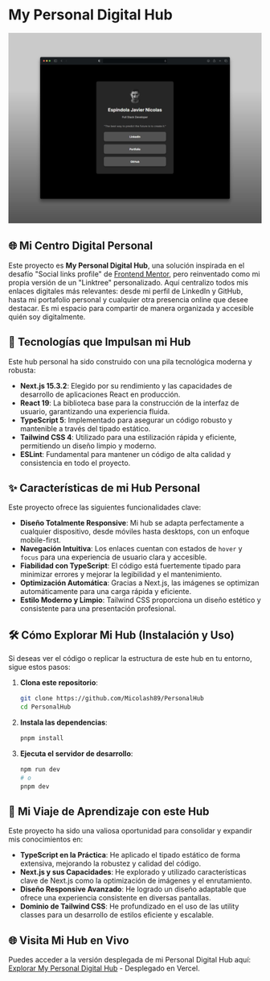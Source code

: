 # My Personal Digital Hub

![Personal Hub](./170shots_so.jpg)

## 🌐 Mi Centro Digital Personal

Este proyecto es **My Personal Digital Hub**, una solución inspirada en el desafío "Social links profile" de [Frontend Mentor](https://www.google.com/search?q=https://www.frontendment.io), pero reinventado como mi propia versión de un "Linktree" personalizado. Aquí centralizo todos mis enlaces digitales más relevantes: desde mi perfil de LinkedIn y GitHub, hasta mi portafolio personal y cualquier otra presencia online que desee destacar. Es mi espacio para compartir de manera organizada y accesible quién soy digitalmente.

## 🚀 Tecnologías que Impulsan mi Hub

Este hub personal ha sido construido con una pila tecnológica moderna y robusta:

  - **Next.js 15.3.2**: Elegido por su rendimiento y las capacidades de desarrollo de aplicaciones React en producción.
  - **React 19**: La biblioteca base para la construcción de la interfaz de usuario, garantizando una experiencia fluida.
  - **TypeScript 5**: Implementado para asegurar un código robusto y mantenible a través del tipado estático.
  - **Tailwind CSS 4**: Utilizado para una estilización rápida y eficiente, permitiendo un diseño limpio y moderno.
  - **ESLint**: Fundamental para mantener un código de alta calidad y consistencia en todo el proyecto.

## ✨ Características de mi Hub Personal

Este proyecto ofrece las siguientes funcionalidades clave:

  - **Diseño Totalmente Responsive**: Mi hub se adapta perfectamente a cualquier dispositivo, desde móviles hasta desktops, con un enfoque mobile-first.
  - **Navegación Intuitiva**: Los enlaces cuentan con estados de `hover` y `focus` para una experiencia de usuario clara y accesible.
  - **Fiabilidad con TypeScript**: El código está fuertemente tipado para minimizar errores y mejorar la legibilidad y el mantenimiento.
  - **Optimización Automática**: Gracias a Next.js, las imágenes se optimizan automáticamente para una carga rápida y eficiente.
  - **Estilo Moderno y Limpio**: Tailwind CSS proporciona un diseño estético y consistente para una presentación profesional.

## 🛠️ Cómo Explorar Mi Hub (Instalación y Uso)

Si deseas ver el código o replicar la estructura de este hub en tu entorno, sigue estos pasos:

1.  **Clona este repositorio**:
    ```bash
    git clone https://github.com/Micolash89/PersonalHub
    cd PersonalHub
    ```
2.  **Instala las dependencias**:
    ```bash
    pnpm install
    ```
3.  **Ejecuta el servidor de desarrollo**:
    ```bash
    npm run dev
    # o
    pnpm dev
    ```

## 🎯 Mi Viaje de Aprendizaje con este Hub

Este proyecto ha sido una valiosa oportunidad para consolidar y expandir mis conocimientos en:

  - **TypeScript en la Práctica**: He aplicado el tipado estático de forma extensiva, mejorando la robustez y calidad del código.
  - **Next.js y sus Capacidades**: He explorado y utilizado características clave de Next.js como la optimización de imágenes y el enrutamiento.
  - **Diseño Responsive Avanzado**: He logrado un diseño adaptable que ofrece una experiencia consistente en diversas pantallas.
  - **Dominio de Tailwind CSS**: He profundizado en el uso de las utility classes para un desarrollo de estilos eficiente y escalable.

## 🌐 Visita Mi Hub en Vivo

Puedes acceder a la versión desplegada de mi Personal Digital Hub aquí:
[Explorar My Personal Digital Hub](https://espindola-links.vercel.app/) - Desplegado en Vercel.

